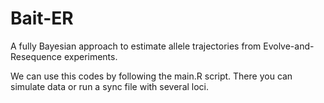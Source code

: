 # Bait-ER
A fully Bayesian approach to estimate allele trajectories from Evolve-and-Resequence experiments.

We can use this codes by following the main.R script. There you can simulate data or run a sync file with several loci.
